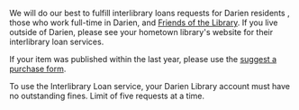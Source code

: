 <div class="row margin-bottom-10">
<div class="col-md-10 col-md-offset-1">

We will do our best to fulfill interlibrary loans requests for Darien residents , those who work full-time in Darien, and [Friends of the Library](/friends "Friends of the Library"). If you live outside of Darien, please see your hometown library's website for their interlibrary loan services.

If your item was published within the last year, please use the [suggest a purchase form](/suggest-purchase "Suggest a purchase form").

To use the Interlibrary Loan service, your Darien Library account must have no outstanding fines. Limit of five requests at a time.

<script type="text/javascript" src="https://form.jotform.com/jsform/61326091394152"></script>
</div>
</div>